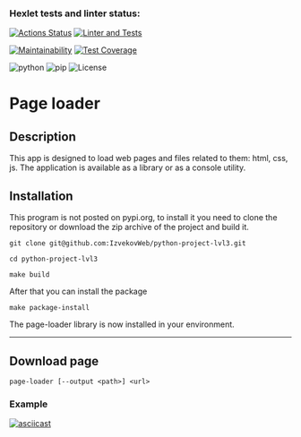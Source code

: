 ### Hexlet tests and linter status:
[![Actions Status](https://github.com/IzvekovWeb/python-project-lvl3/workflows/hexlet-check/badge.svg)](https://github.com/IzvekovWeb/python-project-lvl3/actions)
[![Linter and Tests](https://github.com/IzvekovWeb/python-project-lvl3/actions/workflows/Tests-check.yml/badge.svg)](https://github.com/IzvekovWeb/python-project-lvl3/actions/workflows/Tests-check.yml)

[![Maintainability](https://api.codeclimate.com/v1/badges/b112df8f4f46a3aaee2b/maintainability)](https://codeclimate.com/github/IzvekovWeb/python-project-lvl3/maintainability)
[![Test Coverage](https://api.codeclimate.com/v1/badges/b112df8f4f46a3aaee2b/test_coverage)](https://codeclimate.com/github/IzvekovWeb/python-project-lvl3/test_coverage)

![python](https://img.shields.io/badge/python-%3E%3D3.8-brightgreen)
![pip](https://img.shields.io/badge/pip-%3E%3D20-blue)
![License](https://img.shields.io/github/license/IzvekovWeb/python-project-lvl2) 

# Page loader
## Description

This app is designed to load web pages and files related to them: html, css, js.
The application is available as a library or as a console utility.

## Installation

This program is not posted on pypi.org, to install it you need to clone the repository or download the zip archive of the project and build it.

    git clone git@github.com:IzvekovWeb/python-project-lvl3.git

    cd python-project-lvl3

    make build
    
After that you can install the package

    make package-install

The page-loader library is now installed in your environment.

---

## Download page

    page-loader [--output <path>] <url>



### Example

[![asciicast](https://asciinema.org/a/5wxRuAZoxqMEP0au9RmDfqwYY.svg)](https://asciinema.org/a/5wxRuAZoxqMEP0au9RmDfqwYY)